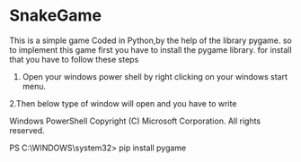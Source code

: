 # SnakeGame
This is a simple game Coded in Python,by the help of the library pygame.
so to implement this game first you have to install the pygame library.
for install that you have to follow these steps
1. Open your windows power shell by right clicking on your windows start menu.




2.Then below type of window will open and you have to write 





Windows PowerShell
Copyright (C) Microsoft Corporation. All rights reserved.

PS C:\WINDOWS\system32> pip install pygame
